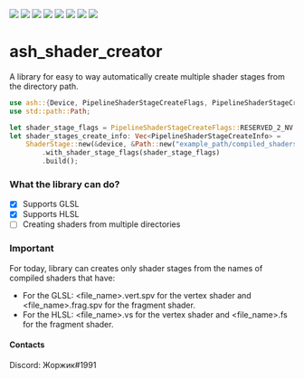 [![](https://img.shields.io/badge/github.com-24292E?style=for-the-badge&logo=github)](https://github.com/Jerrody/ash_shader_creator) ![](https://img.shields.io/tokei/lines/github/Jerrody/ash_shader_creator?style=for-the-badge) ![](https://img.shields.io/github/last-commit/Jerrody/ash_shader_creator?style=for-the-badge) ![](https://img.shields.io/github/license/Jerrody/ash_shader_creator?style=for-the-badge)
![](https://img.shields.io/github/issues/Jerrody/ash_shader_creator?style=for-the-badge) ![](https://img.shields.io/github/issues-closed/Jerrody/ash_shader_creator?style=for-the-badge) ![](https://img.shields.io/crates/v/ash_shader_creator?label=version&style=for-the-badge) [![](https://img.shields.io/badge/crates.io-E6B14C?style=for-the-badge&logo=rust&logoColor=000000)](https://crates.io/crates/ash_shader_creator)

# ash_shader_creator

A library for easy to way automatically create multiple shader stages from the directory path.

```rust
use ash::{Device, PipelineShaderStageCreateFlags, PipelineShaderStageCreateInfo};
use std::path::Path;

let shader_stage_flags = PipelineShaderStageCreateFlags::RESERVED_2_NV | PipelineShaderStageCreateFlags::ALLOW_VARYING_SUBGROUP_SIZE_EXT;
let shader_stages_create_info: Vec<PipelineShaderStageCreateInfo> =
    ShaderStage::new(&device, &Path::new("example_path/compiled_shaders"))
        .with_shader_stage_flags(shader_stage_flags)
        .build();
```

### What the library can do?

- [x] Supports GLSL
- [x] Supports HLSL
- [ ] Creating shaders from multiple directories

### Important

For today, library can creates only shader stages from the names of compiled shaders that have:
- For the GLSL: <file_name>.vert.spv for the vertex shader and <file_name>.frag.spv for the fragment shader.
- For the HLSL: <file_name>.vs for the vertex shader and <file_name>.fs for the fragment shader.

#### Contacts
Discord: Жоржик#1991